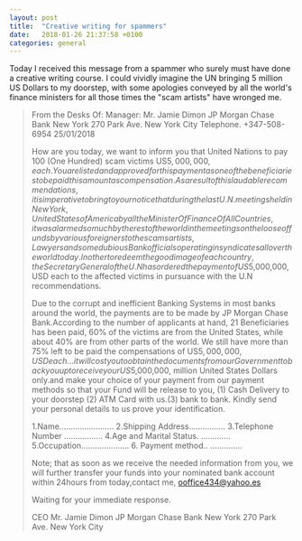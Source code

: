 ```yaml
---
layout: post
title:  "Creative writing for spammers"
date:   2018-01-26 21:37:58 +0100
categories: general
---
```


Today I received this message from a spammer who surely must have done a creative writing course. I could vividly imagine the UN bringing 5 million US Dollars to my doorstep, with some apologies conveyed by all the world's finance ministers for all those times the "scam artists" have wronged me.

> From the Desks Of:
> Manager: Mr. Jamie Dimon
> JP Morgan Chase Bank New York
> 270 Park Ave. New York City
> Telephone. +347-508-6954
> 25/01/2018
> 
> 
> How are you today, we want to inform you that United Nations  to pay 100 (One Hundred) scam victims US$5,000,000,each. You are listed and approved for this payment as one of the beneficiaries to be paid this amount as compensation.As a result of this laudable recommendations, it is imperative to bring to your notice that during the last U.N. meetings held in New York, United States of America by all the Minister Of Finance Of All Countries, it was alarmed so much by the rest of the world in the meetings on the loose of funds by various foreigners to the scams artists, Lawyers and some dubious Bank officials operating in syndicates all over the world today. In other to redeem the good image of each country, the Secretary General of the U.N has ordered the payment of  US$5,000,000, USD each to the affected victims in pursuance with the U.N recommendations.
> 
> 
> 
> Due to the corrupt and inefficient Banking Systems in most banks around the world, the payments are to be made by JP Morgan Chase Bank.According to the number of applicants at hand, 21 Beneficiaries has been paid, 60% of the victims are from the United States, while about 40% are from other parts of the world. We still have more than 75% left to be paid the compensations of  US$5,000,000, USD each... it will cost you to obtain the documents from our Government to back you up to receive your US$5,000,000, million United States Dollars only.and make your choice of your payment from our payment methods so that your Fund  will be release to you, (1) Cash Delivery to your doorstep (2) ATM Card with us.(3) bank to bank. Kindly send your personal details to us  prove your identification.
> 
> 
> 1.Name........................
> 2.Shipping Address................
> 3.Telephone Number .................
> 4.Age and Marital Status. .............
> 5.Occupation.....................
> 6. Payment method.. ..............
> 
> Note; that as soon as we receive the needed information from you, we will further transfer your funds into your nominated bank account within 24hours from today,contact me, ooffice434@yahoo.es
> 
> Waiting for your immediate response.
> 
> CEO Mr. Jamie Dimon
> JP Morgan Chase Bank New York
> 270 Park Ave. New York City
> 
